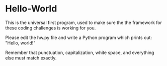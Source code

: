 # Hello-World
This is the universal first program, used to make sure the the framework for these coding challenges is working for you.

Please edit the hw.py file and write a Python program which prints out: "Hello, world!"

Remember that punctuation, capitalization, white space, and everything else must match exactly.
